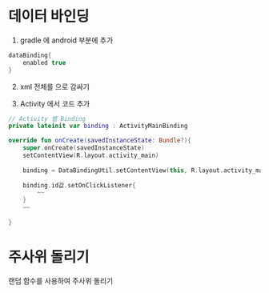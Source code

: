 # 데이터 바인딩
1. gradle 에 android 부분에 추가
```kotlin
dataBinding{
    enabled true
}
```
2. xml 전체를 <layout> </layout> 으로 감싸기

3. Activity 에서 코드 추가
```kotlin
// Activity 별 Binding
private lateinit var binding : ActivityMainBinding

override fun onCreate(savedInstanceState: Bundle?){
    super.onCreate(savedInstanceState)
    setContentView(R.layout.activity_main)
    
    binding = DataBindingUtil.setContentView(this, R.layout.activity_main)
    
    binding.id값.setOnClickListener{
        ~~
    }
    ~~
    
}
```

# 주사위 돌리기
랜덤 함수를 사용하여 주사위 돌리기 